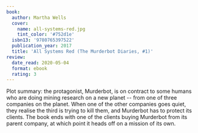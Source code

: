 ```yaml
---
book:
  author: Martha Wells
  cover:
    name: all-systems-red.jpg
    tint_color: '#752d1e'
  isbn13: '9780765397522'
  publication_year: 2017
  title: 'All Systems Red (The Murderbot Diaries, #1)'
review:
  date_read: 2020-05-04
  format: ebook
  rating: 3
---
```


Plot summary: the protagonist, Murderbot, is on contract to some humans who are doing mining research on a new planet -- from one of three companies on the planet.
When one of the other companies goes quiet, they realise the third is trying to kill them, and Murderbot has to protect its clients.
The book ends with one of the clients buying Murderbot from its parent company, at which point it heads off on a mission of its own.